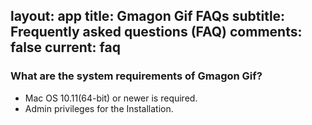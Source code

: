 layout: app
title: Gmagon Gif FAQs
subtitle: Frequently asked questions (FAQ)
comments: false
current: faq
---

### What are the system requirements of Gmagon Gif?
- Mac OS 10.11(64-bit) or newer is required.
- Admin privileges for the Installation. 
